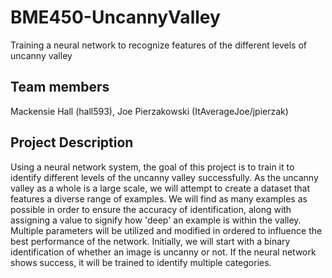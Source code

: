 # BME450-UncannyValley
Training a neural network to recognize features of the different levels of uncanny valley

## Team members
Mackensie Hall (hall593), Joe Pierzakowski (ItAverageJoe/jpierzak)  

## Project Description
Using a neural network system, the goal of this project is to train it to identify different levels of the uncanny valley successfully. As the uncanny valley as a whole is a large scale, we will attempt to create a dataset that features a diverse range of examples. We will find as many examples as possible in order to ensure the accuracy of identification, along with assigning a value to signify how 'deep' an example is within the valley. Multiple parameters will be utilized and modified in ordered to influence the best performance of the network. Initially, we will start with a binary identification of whether an image is uncanny or not. If the neural network shows success, it will be trained to identify multiple categories.
